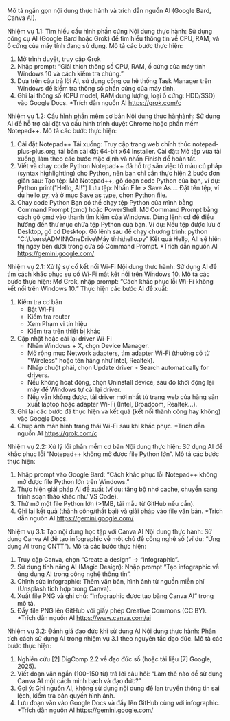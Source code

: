 Mô tả ngắn gọn nội dung thực hành và trích dẫn nguồn AI (Google Bard, Canva AI).

Nhiệm vụ 1.1: Tìm hiểu cấu hình phần cứng
Nội dung thực hành: Sử dụng công cụ AI (Google Bard hoặc Grok) để tìm hiểu thông tin về CPU, RAM, và ổ cứng của máy tính đang sử dụng.
Mô tả các bước thực hiện:
1. Mở trình duyệt, truy cập Grok
2. Nhập prompt: “Giải thích thông số CPU, RAM, ổ cứng của máy tính Windows 10 và cách kiểm tra chúng.”
3. Dựa trên câu trả lời AI, sử dụng công cụ hệ thống Task Manager trên Windows để kiểm tra thông số phần cứng của máy tính.
4. Ghi lại thông số (CPU model, RAM dung lượng, loại ổ cứng: HDD/SSD) vào Google Docs.
*Trích dẫn nguồn AI     https://grok.com/c

Nhiệm vụ 1.2: Cấu hình phần mềm cơ bản
Nội dung thực hànhành: Sử dụng AI để hỗ trợ cài đặt và cấu hình trình duyệt Chrome hoặc phần mềm Notepad++.
Mô tả các bước thực hiện:
1. Cài đặt Notepad++
Tải xuống: Truy cập trang web chính thức notepad-plus-plus.org, tải bản cài đặt 64-bit x64 Installer.
Cài đặt: Mở tệp vừa tải xuống, làm theo các bước mặc định và nhấn Finish để hoàn tất.
2. Viết và chạy code Python
Notepad++ đã hỗ trợ sẵn việc tô màu cú pháp (syntax highlighting) cho Python, nên bạn chỉ cần thực hiện 2 bước đơn giản sau:
Tạo tệp: Mở Notepad++, gõ đoạn code Python của bạn, ví dụ:
Python
print("Hello, AI!")
Lưu tệp: Nhấn File > Save As.... Đặt tên tệp, ví dụ hello.py, và ở mục Save as type, chọn Python file.
3. Chạy code Python
Bạn có thể chạy tệp Python của mình bằng Command Prompt (cmd) hoặc PowerShell.
Mở Command Prompt bằng cách gõ cmd vào thanh tìm kiếm của Windows.
Dùng lệnh cd để điều hướng đến thư mục chứa tệp Python của bạn. Ví dụ: Nếu tệp được lưu ở Desktop, gõ cd Desktop.
Gõ lệnh sau để chạy chương trình:
python "C:\Users\ADMIN\OneDrive\Máy tính\hello.py"
Kết quả Hello, AI! sẽ hiển thị ngay bên dưới trong cửa sổ Command Prompt.
*Trích dẫn nguồn AI https://gemini.google.com/

Nhiệm vụ 2.1: Xử lý sự cố kết nối Wi-Fi
Nội dung thực hành: Sử dụng AI để tìm cách khắc phục sự cố Wi-Fi mất kết nối trên Windows 10.
Mô tả các bước thực hiện:
Mở Grok, nhập prompt: “Cách khắc phục lỗi Wi-Fi không kết nối trên Windows 10.”
Thực hiện các bước AI đề xuất: 
1. Kiểm tra cơ bản
   - Bật Wi-Fi
   -  Kiểm tra router
   -   Xem Phạm vi tín hiệu
   -    Kiểm tra trên thiết bị khác
2. Cập nhật hoặc cài lại driver Wi-Fi
   - Nhấn Windows + X, chọn Device Manager.
   -  Mở rộng mục Network adapters, tìm adapter Wi-Fi (thường có từ "Wireless" hoặc tên hãng như Intel, Realtek).
   -   Nhấp chuột phải, chọn Update driver > Search automatically for drivers.
   -   Nếu không hoạt động, chọn Uninstall device, sau đó khởi động lại máy để Windows tự cài lại driver.
   -    Nếu vẫn không được, tải driver mới nhất từ trang web của hãng sản xuất laptop hoặc adapter Wi-Fi (Intel, Broadcom, Realtek...).
3. Ghi lại các bước đã thực hiện và kết quả (kết nối thành công hay không) vào Google Docs.
4. Chụp ảnh màn hình trạng thái Wi-Fi sau khi khắc phục.
*Trích dẫn nguồn AI   https://grok.com/c

Nhiệm vụ 2.2: Xử lý lỗi phần mềm cơ bản
Nội dung thực hiện: Sử dụng AI để khắc phục lỗi “Notepad++ không mở được file Python lớn”.
Mô tả các bước thực hiện:
1. Nhập prompt vào Google Bard: “Cách khắc phục lỗi Notepad++ không mở được file Python lớn trên Windows.”
2. Thực hiện giải pháp AI đề xuất (ví dụ: tăng bộ nhớ cache, chuyển sang trình soạn thảo khác như VS Code).
4. Thử mở một file Python lớn (>1MB, tải mẫu từ GitHub nếu cần).
5. Ghi lại kết quả (thành công/thất bại) và giải pháp vào file văn bản.
*Trích dẫn nguồn AI  https://gemini.google.com/

Nhiệm vụ 3.1: Tạo nội dung học tập với Canva AI
Nội dung thực hành: Sử dụng Canva AI để tạo infographic về một chủ đề công nghệ số (ví dụ: “Ứng dụng AI trong CNTT”).
Mô tả các bước thực hiện:
1. Truy cập Canva, chọn “Create a design” → “Infographic”.
2. Sử dụng tính năng AI (Magic Design): Nhập prompt “Tạo infographic về ứng dụng AI trong công nghệ thông tin”.
3. Chỉnh sửa infographic: Thêm văn bản, hình ảnh từ nguồn miễn phí (Unsplash tích hợp trong Canva).
4. Xuất file PNG và ghi chú: “Infographic được tạo bằng Canva AI” trong mô tả.
5. Đẩy file PNG lên GitHub với giấy phép Creative Commons (CC BY).
*Trích dẫn nguồn AI https://www.canva.com/ai


Nhiệm vụ 3.2: Đánh giá đạo đức khi sử dụng AI
Nội dung thực hành: Phân tích cách sử dụng AI trong nhiệm vụ 3.1 theo nguyên tắc đạo đức.
Mô tả các bước thực hiện:
1. Nghiên cứu [2] DigComp 2.2 về đạo đức số (hoặc tài liệu [7] Google, 2025).
2. Viết đoạn văn ngắn (100-150 từ) trả lời câu hỏi: “Làm thế nào để sử dụng Canva AI một cách minh bạch và đạo đức?”
3. Gợi ý: Ghi nguồn AI, không sử dụng nội dung để lan truyền thông tin sai lệch, kiểm tra bản quyền hình ảnh.
4. Lưu đoạn văn vào Google Docs và đẩy lên GitHub cùng với infographic.
*Trích dẫn nguồn AI  https://gemini.google.com/

